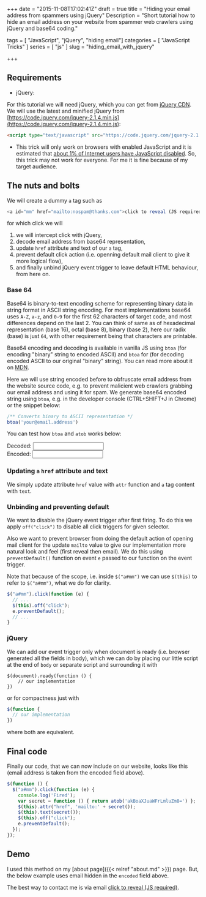 +++
date = "2015-11-08T17:02:41Z"
draft = true
title = "Hiding your email address from spammers using jQuery"
Description = "Short tutorial how to hide an email address on your website from spammer web crawlers using jQuery and base64 coding."

tags = [ "JavaScript", "jQuery", "hiding email"]
categories = [ "JavaScript Tricks" ]
series = [ "js" ]
slug = "hiding_email_with_jquery"

+++

## Requirements

* jQuery:

For this tutorial we will need jQuery, which you can get from [jQuery CDN](https://code.jquery.com/). We will use the latest and minified jQuery from [https://code.jquery.com/jquery-2.1.4.min.js](https://code.jquery.com/jquery-2.1.4.min.js):

```html
<script type="text/javascript" src="https://code.jquery.com/jquery-2.1.4.min.js"></script>
```

* This trick will only work on browsers with enabled JavaScript and it is estimated that [about 1% of Internet users have JavaScript disabled](https://gds.blog.gov.uk/2013/10/21/how-many-people-are-missing-out-on-javascript-enhancement/). So, this trick may not work for everyone. For me it is fine because of my target audience.

## The nuts and bolts

We will create a dummy `a` tag such as

```javascript
<a id="mm" href="mailto:nospam@thanks.com">click to reveal (JS required)</a>
```

for which click we will
1. we will intercept click with jQuery, 
2. decode email address from base64 representation,
3. update `href` attribute and text of our `a` tag,
4. prevent default click action (i.e. openning default mail client to give it more logical flow),
5. and finally unbind jQuery event trigger to leave default HTML behaviour, from here on.

### Base 64

Base64 is binary-to-text encoding scheme for representing binary 
data in string format in ASCII string encoding. For most implementations base64 uses `A-Z`, `a-z`, and `0-9` for the first 62 characters of target code, and most differences depend on the last 2. You can think of same as of hexadecimal representation (base 16), octal (base 8), binary (base 2), here our radix (base) is just `64`, with other requirement being that characters are printable.

Base64 encoding and decoding is available in vanilla JS using `btoa` (for encoding "binary" string to encoded ASCII) and `btoa` for (for decoding encoded ASCII to our original "binary" string). You can read more about it on [MDN](https://developer.mozilla.org/en-US/docs/Web/API/WindowBase64/btoa).

Here we will use string encoded before to obfruscate email address from the website source code, e.g. to prevent malicient web crawlers grabbing our email address and using it for spam. We generate base64 encoded string using `btoa`, e.g. in the developer console (CTRL+SHIFT+J in Chrome) or the snippet below:

```javascript
/** Converts binary to ASCII representation */
btoa('your@email.address')
```

You can test how `btoa` and `atob` works below:
<div>
<label for="decoded">Decoded: </label><input type='text' id='decoded' /><br>
<label for="encoded">Encoded: </label><input type='text' id='encoded' />
</div>

### Updating `a` `href` attribute and text

We simply update attribute `href` value with `attr` function and `a` tag content with `text`.

### Unbinding and preventing default

We want to disable the jQuery event trigger after first firing. To do this we apply `off("click")` to disable all click triggers for given selector.

Also we want to prevent browser from doing the default action of opening mail client for the update `mailto` value to give our implementation more natural look and feel (first reveal then email). We do this using `preventDefault()` function on event `e` passed to our function on the event trigger.

Note that because of the scope, i.e. inside `$("a#mm")` we can use `$(this)` to refer to `$("a#mm")`, what we do for clarity.

```javascript
$("a#mm").click(function (e) {
  // ...
  $(this).off("click");
  e.preventDefault();
  // ...
}
```

### jQuery

We can add our event trigger only when document is ready (i.e. browser generated all the fields in body), which we can do by placing our little script at the end of `body` or separate script and surrounding it with
```javasript
$(document).ready(function () {
	// our implementation
})
```

or for compactness just with

```javascript
$(function {
  // our implementation
})
```

where both are equivalent.

## Final code

Finally our code, that we can now include on our website, looks like this (email address is taken from the encoded field above).

```javascript
$(function () {
  $("a#mm").click(function (e) {
    console.log('Fired');
    var secret = function () { return atob('akBoaXJuaWFrLmluZm8=') };
    $(this).attr("href", 'mailto:' + secret());
    $(this).text(secret());
    $(this).off("click");
    e.preventDefault();
  });
});
```

## Demo

I used this method on my [about page]({{< relref "about.md" >}}) page. But, the below example uses email hidden in the `encoded` field above.

The best way to contact me is via email <a id="mm" href="mailto:nospam@thanks.com">click to reveal (JS required)</a>.

<script type='text/javascript'>
$(function () {
  var decodedTextField = $("#decoded");
  var encodedTextField = $("#encoded");

  decodedTextField.val('hello@world.com');
  encodedTextField.val(btoa('hello@world.com'));

  decodedTextField.on('input', function () {
  	encodedTextField.val(btoa(decodedTextField.val()));
  });

  encodedTextField.on('input', function () {
  	decodedTextField.val(atob(encodedTextField.val()));
  });


  $("a#mm").click(function (e) {
    console.log('Fired');
    var secret = function () { return atob($("#encoded").val()); };
    $(this).attr("href", 'mailto:' + secret());
    $(this).text(secret());
    $(this).off("click");
    e.preventDefault();
  });
});
</script>